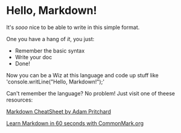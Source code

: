 # Hello, Markdown!

It's *sooo* nice to be able to write in this simple format.

One you have a hang of *it*, you just:

* Remember the basic syntax
* Write your doc
* Done!

Now you can be a Wiz at this language and code up stuff like 'console.writLine("Hello, Markdown!");'

Can't remember the language? No problem! Just visit one of theese resources:

[Markdown CheatSheet by Adam Pritchard](https://github.com/adam-p/markdown-here/wiki/Markdown-Cheatsheet)

[Learn Markdown in 60 seconds with CommonMark.org](http://commonmark.org/help/)
